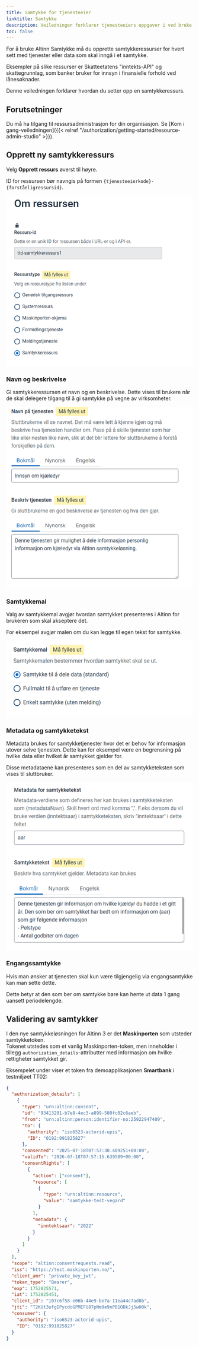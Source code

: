 ```yaml
---
title: Samtykke for tjenesteeier
linktitle: Samtykke
description: Veiledningen forklarer tjenesteeiers oppgaver i ved bruke av Altinn Samtykke.
toc: false
---
```


For å bruke Altinn Samtykke må du opprette samtykkeressurser for hvert sett med tjenester eller data som skal inngå i et samtykke.

Eksempler på slike ressurser er Skatteetatens "inntekts-API" og skattegrunnlag, som banker bruker for innsyn i finansielle forhold ved lånesøknader.

Denne veiledningen forklarer hvordan du setter opp en samtykkeressurs.

## Forutsetninger

Du må ha tilgang til ressursadministrasjon for din organisasjon. Se [Kom i gang-veiledningen]({{< relref "/authorization/getting-started/resource-admin-studio" >}}).

## Opprett ny samtykkeressurs

Velg **Opprett ressurs** øverst til høyre.

ID for ressursen bør navngis på formen `{tjenesteeierkode}-{forståeligressursid}`.

![consentresource](consentresource1.png)

### Navn og beskrivelse

Gi samtykkeressursen et navn og en beskrivelse. Dette vises til brukere når de skal delegere tilgang til å gi samtykke på vegne av virksomheter.

![consentresource](consentresource2.png)

### Samtykkemal

Valg av samtykkemal avgjør hvordan samtykket presenteres i Altinn for brukeren som skal akseptere det.

For eksempel avgjør malen om du kan legge til egen tekst for samtykke.

![consentresource](consentresource3.png)

### Metadata og samtykketekst

Metadata brukes for samtykketjenester hvor det er behov for informasjon utover selve tjenesten. Dette kan for eksempel være en begrensning på hvilke data eller hvilket år samtykket gjelder for.

Disse metadataene kan presenteres som en del av samtykketeksten som vises til sluttbruker.

![consentresource](consentresource4.png)

### Engangssamtykke

Hvis man ønsker at tjenesten skal kun være tilgjengelig via engangsamtykke kan man sette dette.

Dette betyr at den som ber om samtykke bare kan hente ut data 1 gang uansett periodelengde.

## Validering av samtykker

I den nye samtykkeløsningen for Altinn 3 er det **Maskinporten** som utsteder samtykketoken.  
Tokenet utstedes som et vanlig Maskinporten-token, men inneholder i tillegg `authorization_details`-attributter med informasjon om hvilke rettigheter samtykket gir.

Eksempelet under viser et token fra demoapplikasjonen **Smartbank** i testmiljøet TT02:

```json
{
  "authorization_details": [
    {
      "type": "urn:altinn:consent",
      "id": "93413201-b7e8-4ec3-a899-580fc02c6aeb",
      "from": "urn:altinn:person:identifier-no:25922947409",
      "to": {
        "authority": "iso6523-actorid-upis",
        "ID": "0192:991825827"
      },
      "consented": "2025-07-18T07:57:30.409251+00:00",
      "validTo": "2026-07-18T07:57:15.639509+00:00",
      "consentRights": [
        {
          "action": ["consent"],
          "resource": [
            {
              "type": "urn:altinn:resource",
              "value": "samtykke-test-vegard"
            }
          ],
          "metadata": {
            "inntektsaar": "2022"
          }
        }
      ]
    }
  ],
  "scope": "altinn:consentrequests.read",
  "iss": "https://test.maskinporten.no/",
  "client_amr": "private_key_jwt",
  "token_type": "Bearer",
  "exp": 1752825571,
  "iat": 1752825451,
  "client_id": "107c6f58-e06b-44e9-be7a-11ea44c7ad8b",
  "jti": "T2KUt3ufgIPycdoGPMEFU87pNm9e9nPB1ODkJj5wH0k",
  "consumer": {
    "authority": "iso6523-actorid-upis",
    "ID": "0192:991825827"
  }
}
```
